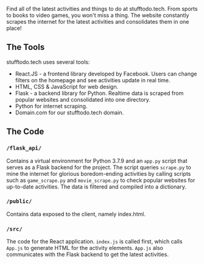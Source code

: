 

Find all of the latest activities and things to do at stufftodo.tech.
From sports to books to video games, you won't miss a thing. The website
constantly scrapes the internet for the latest activities and consolidates
them in one place!

## The Tools
stufftodo.tech uses several tools:
* React.JS - a frontend library developed by Facebook. Users can change
filters on the homepage and see activities update in real time.
* HTML, CSS & JavaScript for web design.
* Flask - a backend library for Python. Realtime data is scraped from
popular websites and consolidated into one directory.
* Python for internet scraping.
* Domain.com for our stufftodo.tech domain.

## The Code

### `/flask_api/`
Contains a virtual environment for Python 3.7.9 and an `app.py` script that
serves as a Flask backend for the project. The script queries
`scrape.py` to mine the internet for glorious boredom-ending activities by calling scripts
such as `game_scrape.py` and `movie_scrape.py` to check popular websites
for up-to-date activities. The data is filtered and compiled into a dictionary.

### `/public/`
Contains data exposed to the client, namely index.html.

### `/src/`
The code for the React application. `index.js` is called first, which calls
`App.js` to generate HTML for the activity elements. `App.js` also communicates
with the Flask backend to get the latest activities.
